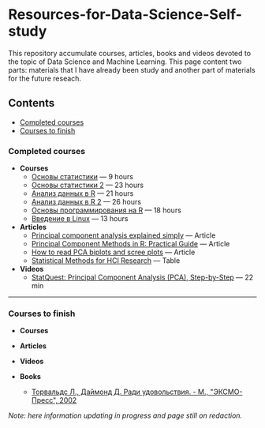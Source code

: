 # Resources-for-Data-Science-Self-study

This repository accumulate courses, articles, books and videos devoted to the topic of Data Science and Machine Learning. This page content two parts: materials that I have already been study and another part of materials for the future reseach.

## Contents
   - [Completed courses](#completed-courses)
   - [Courses to finish](#courses-to-finish)

### <a name="completed-courses" />Completed courses
  - __Courses__
    - [Основы статистики](https://stepik.org/cert/160088?auth=registration) — 9 hours
    - [Основы статистики 2](https://stepik.org/cert/255383?auth=registration) — 23 hours
    - [Анализ данных в R](https://stepik.org/cert/164346?auth=registration) — 21 hours
    - [Анализ данных в R 2](https://stepik.org/cert/220922?auth=registration) — 26 hours
    - [Основы программирования на R](https://stepik.org/cert/229847?auth=registration) — 18 hours
    - [Введение в Linux](https://stepik.org/cert/269113?auth=registration) — 13 hours
  - __Articles__
      - [Principal component analysis explained simply](https://blog.bioturing.com/2018/06/14/principal-component-analysis-explained-simply/) — Article
      - [Principal Component Methods in R: Practical Guide](http://www.sthda.com/english/articles/31-principal-component-methods-in-r-practical-guide/112-pca-principal-component-analysis-essentials/) — Article
      - [How to read PCA biplots and scree plots](https://blog.bioturing.com/2018/06/18/how-to-read-pca-biplots-and-scree-plots/) — Article
      - [Statistical Methods for HCI Research](http://yatani.jp/teaching/doku.php?id=hcistats:start) — Table 
  - __Videos__
      - [StatQuest: Principal Component Analysis (PCA), Step-by-Step](https://www.youtube.com/watch?v=FgakZw6K1QQ&list=PLblh5JKOoLUJo2Q6xK4tZElbIvAACEykp&index=3) — 22 min

---
### <a name="courses-to-finish" />Courses to finish
  - __Courses__

  - __Articles__

  - __Videos__

  - __Books__
      - [Торвальдс Л., Даймонд Д. Ради удовольствия. - М., "ЭКСМО-Пресс", 2002](http://lib.ru/LINUXGUIDE/torvalds_jast_for_fun.txt)

_Note: here information updating in progress and page still on redaction._




